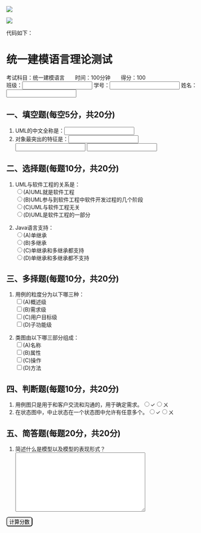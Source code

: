 
![](https://s3.cn-north-1.amazonaws.com.cn/tws-upload/images/1550732333150-9df1e720-3a25-40fa-8df5-f8aa9e9e1c2d.jpg)

![](https://s3.cn-north-1.amazonaws.com.cn/tws-upload/images/1550732535109-7e1778c5-591f-49d6-b8a7-bf996ae02ba6.jpg)

代码如下：
<h1>统一建模语言理论测试</h1>
考试科目：统一建模语言 &nbsp;&nbsp;&nbsp;&nbsp;&nbsp; 时间：100分钟 &nbsp;&nbsp;&nbsp;&nbsp;&nbsp; 得分：100
<br>班级：<input> 学号：<input> 姓名：<input type="text">
<h2>一、填空题(每空5分，共20分)</h2>
<ol>
	<li>UML的中文全称是：<input></li>
	<li>对象最突出的特征是：<input> <input> <input></li>
</ol>
<h2>二、选择题(每题10分，共20分)</h2>
<ol>
	<li>UML与软件工程的关系是：</li>
	<form>
		<input type="radio" name="UML" value="A">(A)UML就是软件工程<br>
		<input type="radio" name="UML" value="B">(B)UML参与到软件工程中软件开发过程的几个阶段<br>
		<input type="radio" name="UML" value="C">(C)UML与软件工程无关<br>
		<input type="radio" name="UML" value="D">(D)UML是软件工程的一部分
	</form>
	<li>Java语言支持：</li>
	<form>
		<input type="radio" name="Java" value="A">(A)单继承<br>
		<input type="radio" name="Java" value="B">(B)多继承<br>
		<input type="radio" name="Java" value="C">(C)单继承和多继承都支持<br>
		<input type="radio" name="Java" value="D">(D)单继承和多继承都不支持
	</form>
</ol>
<h2>三、多择题(每题10分，共20分)</h2>
<ol>
	<li>用例的粒度分为以下哪三种：</li>
	<form>
		<input type="checkbox" name="test" value="A">(A)概述级<br>
		<input type="checkbox" name="test" value="B">(B)需求级<br>
		<input type="checkbox" name="test" value="C">(C)用户目标级<br>
		<input type="checkbox" name="test" value="D">(D)子功能级
	</form>
	<li>类图由以下哪三部分组成：</li>
	<form>
		<input type="checkbox" name="classdiagram" value="A">(A)名称<br>
		<input type="checkbox" name="classdiagram" value="B">(B)属性<br>
		<input type="checkbox" name="classdiagram" value="C">(C)操作<br>
		<input type="checkbox" name="classdiagram" value="D">(D)方法
	</form>
</ol>
<h2>四、判断题(每题10分，共20分)</h2>
<ol>
	<li>用例图只是用于和客户交流和沟通的，用于确定需求。<input type="radio" name="UML" value="right">✓<input type="radio" name="UML" value="B">ㄨ</li>
	<li>在状态图中，中止状态在一个状态图中允许有任意多个。<input type="radio" name="UML" value="right">✓<input type="radio" name="UML" value="B">ㄨ</li>
</ol>
<h2>五、简答题(每题20分，共20分)</h2>
<ol>
	<li>简述什么是模型以及模型的表现形式？</li>
	<textarea name="answer"   cols="40"   rows="10"></textarea>
</ol>
<button type="button" style="border-radius:6px;";>计算分数</button>